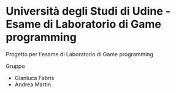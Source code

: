 # Università degli Studi di Udine - Esame di Laboratorio di Game programming

Progetto per l'esame di Laboratorio di Game programming

Gruppo
- Gianluca Fabris
- Andrea Martin

